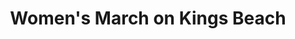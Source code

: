 ---
layout: post
title:  "Women's March on Kings Beach"
description: In solidarity with millions around the world, the local community gathered in Kings Beach in a snow storm to celebrate the progress we've made for women's rights.
categories: events
img: womens-march.jpg
color: FF6F00
previewonly: true
---